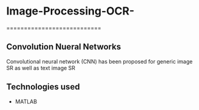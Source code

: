 # Image-Processing-OCR-

===========================

## Convolution Nueral Networks ##
Convolutional neural network (CNN) has been proposed for generic image SR as well as text image SR

## Technologies used ##

 - MATLAB
